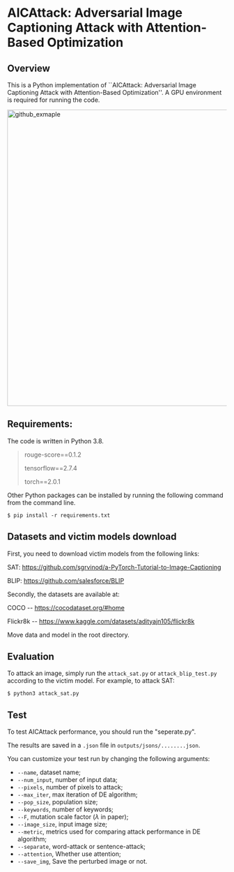 # AICAttack: Adversarial Image Captioning Attack with Attention-Based Optimization

## Overview
This is a Python implementation of ``AICAttack: Adversarial Image Captioning Attack with Attention-Based Optimization''. A GPU environment is required for running the code.

<img width="679" alt="github_exmaple" src="https://github.com/UTSJiyaoLi/Adversarial-Image-Captioning-Attack/assets/49722565/df6d5611-541c-4af9-9e40-74e1069303dc">

## Requirements:

The code is written in Python 3.8.
> rouge-score==0.1.2
> 
> tensorflow==2.7.4
> 
> torch==2.0.1
>

Other Python packages can be installed by running the following command from the command line.

```
$ pip install -r requirements.txt
```

## Datasets and victim models download

First, you need to download victim models from the following links:

SAT: https://github.com/sgrvinod/a-PyTorch-Tutorial-to-Image-Captioning

BLIP: https://github.com/salesforce/BLIP

Secondly, the datasets are available at:

COCO -- https://cocodataset.org/#home

Flickr8k -- https://www.kaggle.com/datasets/adityajn105/flickr8k

Move data and model in the root directory.

## Evaluation
To attack an image, simply run the ``attack_sat.py`` or ``attack_blip_test.py`` according to the victim model.
For example, to attack SAT:

```
$ python3 attack_sat.py
```

## Test
To test AICAttack performance, you should run the "seperate.py".

The results are saved in a ``.json`` file in ``outputs/jsons/........json``.

You can customize your test run by changing the following arguments:

* ``--name``, dataset name;
* ``--num_input``, number of input data;
* ``--pixels``, number of pixels to attack;
* ``--max_iter``, max iteration of DE algorithm;
* ``--pop_size``, population size;
* ``--keywords``, number of keywords;
* ``--F``, mutation scale factor ($\lambda$ in paper);
* ``--image_size``, input image size;
* ``--metric``, metrics used for comparing attack performance in DE algorithm;
* ``--separate``, word-attack or sentence-attack;
* ``--attention``, Whether use attention;
* ``--save_img``, Save the perturbed image or not.

